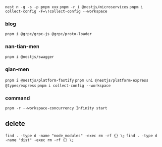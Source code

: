 `nest n -g -s -p pnpm xxx`
`pnpm -r i @nestjs/microservices`
`pnpm i collect-config -F=\!collect-config --workspace`

### blog

`pnpm i @grpc/grpc-js @grpc/proto-loader`

### nan-tian-men

`pnpm i @nestjs/swagger`

### qian-men

`pnpm i @nestjs/platform-fastify`
`pnpm uni @nestjs/platform-express @types/express`
`pnpm i collect-config --workspace`

### command

`pnpm -r --workspace-concurrency Infinity start`

## delete

`find . -type d -name "node_modules" -exec rm -rf {} \;`
`find . -type d -name "dist" -exec rm -rf {} \;`
